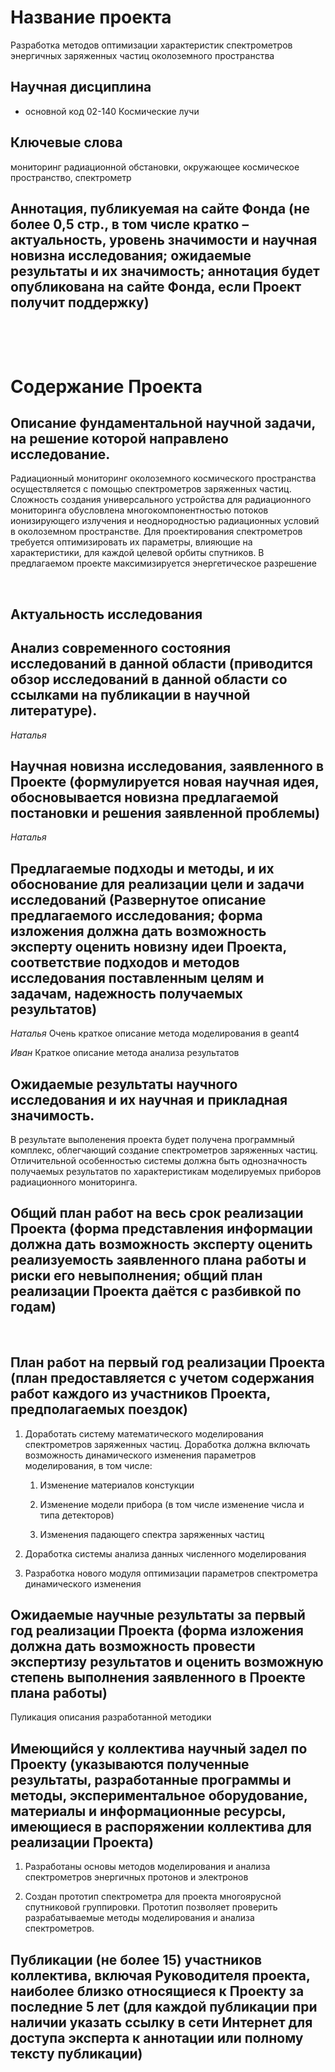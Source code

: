Название проекта
================

Разработка методов оптимизации характеристик спектрометров энергичных заряженных
частиц околоземного пространства

Научная дисциплина
------------------

- основной код 02-140 Космические лучи

Ключевые слова 
---------------

мониторинг радиационной обстановки, окружающее космическое пространство,
спектрометр

Аннотация, публикуемая на сайте Фонда (не более 0,5 стр., в том числе кратко – актуальность, уровень значимости и научная новизна исследования; ожидаемые результаты и их значимость; аннотация будет опубликована на сайте Фонда, если Проект получит поддержку)
-----------------------------------------------------------------------------------------------------------------------------------------------------------------------------------------------------------------------------------------------------------------

 

 

Содержание Проекта
==================

Описание фундаментальной научной задачи, на решение которой направлено исследование.
------------------------------------------------------------------------------------

Радиационный мониторинг околоземного космического пространства осуществляется с
помощью спектрометров заряженных частиц. Сложность создания универсального
устройства для радиационного мониторинга обусловлена многокомпонентностью
потоков ионизирующего излучения и неоднородностью радиационных условий в
околоземном пространстве. Для проектирования спектрометров требуется
оптимизировать их параметры, влияющие на характеристики, для каждой целевой
орбиты спутников. В предлагаемом проекте максимизируется энергетическое
разрешение

 

Актуальность исследования
-------------------------

Анализ современного состояния исследований в данной области (приводится обзор исследований в данной области со ссылками на публикации в научной литературе).
------------------------------------------------------------------------------------------------------------------------------------------------------------

*Наталья*

Научная новизна исследования, заявленного в Проекте (формулируется новая научная идея, обосновывается новизна предлагаемой постановки и решения заявленной проблемы)
--------------------------------------------------------------------------------------------------------------------------------------------------------------------

*Наталья*

Предлагаемые подходы и методы, и их обоснование для реализации цели и задачи исследований (Развернутое описание предлагаемого исследования; форма изложения должна дать возможность эксперту оценить новизну идеи Проекта, соответствие подходов и методов исследования поставленным целям и задачам, надежность получаемых результатов)
----------------------------------------------------------------------------------------------------------------------------------------------------------------------------------------------------------------------------------------------------------------------------------------------------------------------------------------

*Наталья* Очень краткое описание метода моделирования в geant4

*Иван* Краткое описание метода анализа результатов

Ожидаемые результаты научного исследования и их научная и прикладная значимость.
--------------------------------------------------------------------------------

В результате выполенения проекта будет получена программный комплекс,
облегчающий создание спектрометров заряженных частиц. Отличительной особенностью
системы должна быть однозначность получаемых результатов по характеристикам
моделируемых приборов радиационного мониторинга.

Общий план работ на весь срок реализации Проекта (форма представления информации должна дать возможность эксперту оценить реализуемость заявленного плана работы и риски его невыполнения; общий план реализации Проекта даётся с разбивкой по годам)
-----------------------------------------------------------------------------------------------------------------------------------------------------------------------------------------------------------------------------------------------------

 

План работ на первый год реализации Проекта (план предоставляется с учетом содержания работ каждого из участников Проекта, предполагаемых поездок)
--------------------------------------------------------------------------------------------------------------------------------------------------

1.  Доработать систему математического моделирования спектрометров заряженных
    частиц. Доработка должна включать возможность динамического изменения
    параметров моделирования, в том числе:

    1.  Изменение материалов констукции

    2.  Изменение модели прибора (в том числе изменение числа и типа детекторов)

    3.  Изменения падающего спектра заряженных частиц

2.  Доработка системы анализа данных численного моделирования

3.  Разработка нового модуля оптимизации параметров спектрометра динамического
    изменения

Ожидаемые научные результаты за первый год реализации Проекта (форма изложения должна дать возможность провести экспертизу результатов и оценить возможную степень выполнения заявленного в Проекте плана работы)
-----------------------------------------------------------------------------------------------------------------------------------------------------------------------------------------------------------------

Пуликация описания разработанной методики

Имеющийся у коллектива научный задел по Проекту (указываются полученные результаты, разработанные программы и методы, экспериментальное оборудование, материалы и информационные ресурсы, имеющиеся в распоряжении коллектива для реализации Проекта)
-----------------------------------------------------------------------------------------------------------------------------------------------------------------------------------------------------------------------------------------------------

1.  Разработаны основы методов моделирования и анализа спектрометров энергичных
    протонов и электронов

2.  Создан прототип спектрометра для проекта многоярусной спутниковой
    группировки. Прототип позволяет проверить разрабатываемые методы
    моделирования и анализа спектрометров.

Публикации (не более 15) участников коллектива, включая Руководителя проекта, наиболее близко относящиеся к Проекту за последние 5 лет (для каждой публикации при наличии указать ссылку в сети Интернет для доступа эксперта к аннотации или полному тексту публикации)
------------------------------------------------------------------------------------------------------------------------------------------------------------------------------------------------------------------------------------------------------------------------

 
